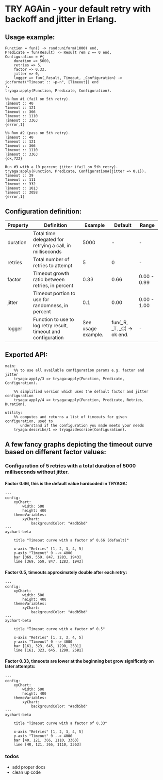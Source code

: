 # TRY AGAin - your default retry with backoff and jitter in Erlang.

## Usage example:
```
Function = fun() -> rand:uniform(1000) end,
Predicate = fun(Result) -> Result rem 2 == 0 end,
Configuration = #{
    duration => 5000,
    retries => 5,
    factor => 0.33,
    jitter => 0,
    logger => fun(_Result, Timeout, _Configuration) -> io:format("Timeout :: ~p~n", [Timeout]) end
},
tryaga:apply(Function, Predicate, Configuration).

%% Run #1 (fail on 5th retry).
Timeout :: 40
Timeout :: 121
Timeout :: 366
Timeout :: 1110
Timeout :: 3363
{error,1}

%% Run #2 (pass on 5th retry).
Timeout :: 40
Timeout :: 121
Timeout :: 366
Timeout :: 1110
Timeout :: 3363
{ok,722}

Run #3 with a 10 percent jitter (fail on 5th retry).
tryaga:apply(Function, Predicate, Configuration#{jitter => 0.1}).
Timeout :: 39
Timeout :: 111
Timeout :: 332
Timeout :: 1013
Timeout :: 3058
{error,1}
```

## Configuration definition:
| Property  | Definition | Example | Default | Range |
| ------------- | ------------- | ------------- | ------------- | ------------- |
| duration  | Total time delegated for retrying a call, in milliseconds  | 5000 | - | - |
| retries  | Total number of retries to attempt  | 5 | 0 | - |
| factor  | Timeout growth ratio between retries, in percent  | 0.33 | 0.66 | 0.00 - 0.99 |
| jitter  |  Timeout portion to use for randomness, in percent | 0.1 | 0.00 | 0.00 - 1.00 |
| logger  | Function to use to log retry result, timeout and configuration | See usage example. | fun(_R, _T, _C) -> ok end. | - |

## Exported API:
```
main:
    %% to use all available configuration params e.g. factor and jitter
    tryaga:apply/3 => tryaga:apply(Function, Predicate, Configuration).

    %% simplified version which uses the default factor and jitter configuration
    tryaga:apply/4 => tryaga:apply(Function, Predicate, Retries, Duration).

utility:
    %% computes and returns a list of timeouts for given configuration, used to
       understand if the configuration you made meets your needs
    tryaga:describe/1 => tryaga:describe(Configuration).
```

## A few fancy graphs depicting the timeout curve based on different factor values:
### Configuration of 5 retries with a total duration of 5000 milliseconds without jitter.

#### Factor 0.66, this is the default value hardcoded in TRYAGA:
```mermaid
---
config:
    xyChart:
        width: 500
        height: 400
    themeVariables:
        xyChart:
            backgroundColor: "#adb5bd"
---
xychart-beta

    title "Timeout curve with a factor of 0.66 (default)"

    x-axis "Retries" [1, 2, 3, 4, 5]
    y-axis "Timeout" 0 --> 4000
    bar [369, 559, 847, 1283, 1943]
    line [369, 559, 847, 1283, 1943]
```

#### Factor 0.5, timeouts approximately double after each retry:

```mermaid
---
config:
    xyChart:
        width: 500
        height: 400
    themeVariables:
        xyChart:
            backgroundColor: "#adb5bd"
---
xychart-beta

    title "Timeout curve with a factor of 0.5"

    x-axis "Retries" [1, 2, 3, 4, 5]
    y-axis "Timeout" 0 --> 4000
    bar [161, 323, 645, 1290, 2581]
    line [161, 323, 645, 1290, 2581]
```

#### Factor 0.33, timeouts are lower at the beginning but grow significatly on later attempts:

```mermaid
---
config:
    xyChart:
        width: 500
        height: 400
    themeVariables:
        xyChart:
            backgroundColor: "#adb5bd"
---
xychart-beta

    title "Timeout curve with a factor of 0.33"

    x-axis "Retries" [1, 2, 3, 4, 5]
    y-axis "Timeout" 0 --> 4000
    bar [40, 121, 366, 1110, 3363]
    line [40, 121, 366, 1110, 3363]
```

### todos
- add proper docs
- clean up code

